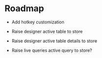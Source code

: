 # Roadmap

- Add hotkey customization

- Raise designer active table to store
- Raise designer active table details to store
- Raise live queries active query to store?